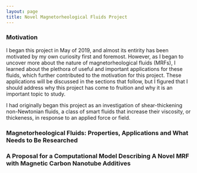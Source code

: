```yaml
---
layout: page
title: Novel Magnetorheological Fluids Project
--- 
```


### Motivation 

I began this project in May of 2019, and almost its entirity has been motivated by my own curiosity first and foremost. However, as I began to uncover more about the nature of magnetorheological fluids (MRFs), I learned about the plethora of useful and important applications for these fluids, which further contributed to the motivation for this project. These applications will be discussed in the sections that follow, but I figured that I should address why this project has come to fruition and why it is an important topic to study.

I had originally began this project as an investigation of shear-thickening non-Newtonian fluids, a class of smart fluids that increase their viscosity, or thickeness, in response to an applied force or field.

### Magnetorheological Fluids: Properties, Applications and What Needs to Be Researched


### A Proposal for a Computational Model Describing A Novel MRF with Magnetic Carbon Nanotube Additives
